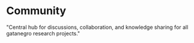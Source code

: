 # Community
"Central hub for discussions, collaboration, and knowledge sharing for all gatanegro research projects."
